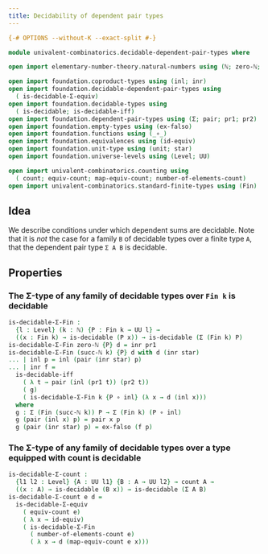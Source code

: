 ```yaml
---
title: Decidability of dependent pair types
---
```


```agda
{-# OPTIONS --without-K --exact-split #-}

module univalent-combinatorics.decidable-dependent-pair-types where

open import elementary-number-theory.natural-numbers using (ℕ; zero-ℕ; succ-ℕ)

open import foundation.coproduct-types using (inl; inr)
open import foundation.decidable-dependent-pair-types using
  ( is-decidable-Σ-equiv)
open import foundation.decidable-types using
  ( is-decidable; is-decidable-iff)
open import foundation.dependent-pair-types using (Σ; pair; pr1; pr2)
open import foundation.empty-types using (ex-falso)
open import foundation.functions using (_∘_)
open import foundation.equivalences using (id-equiv)
open import foundation.unit-type using (unit; star)
open import foundation.universe-levels using (Level; UU)

open import univalent-combinatorics.counting using
  ( count; equiv-count; map-equiv-count; number-of-elements-count)
open import univalent-combinatorics.standard-finite-types using (Fin)
```

## Idea

We describe conditions under which dependent sums are decidable. Note that it is _not_ the case for a family `B` of decidable types over a finite type `A`, that the dependent pair type `Σ A B` is decidable.

## Properties

### The Σ-type of any family of decidable types over `Fin k` is decidable

```agda
is-decidable-Σ-Fin :
  {l : Level} (k : ℕ) {P : Fin k → UU l} →
  ((x : Fin k) → is-decidable (P x)) → is-decidable (Σ (Fin k) P)
is-decidable-Σ-Fin zero-ℕ {P} d = inr pr1
is-decidable-Σ-Fin (succ-ℕ k) {P} d with d (inr star)
... | inl p = inl (pair (inr star) p)
... | inr f =
  is-decidable-iff
    ( λ t → pair (inl (pr1 t)) (pr2 t))
    ( g)
    ( is-decidable-Σ-Fin k {P ∘ inl} (λ x → d (inl x)))
  where
  g : Σ (Fin (succ-ℕ k)) P → Σ (Fin k) (P ∘ inl)
  g (pair (inl x) p) = pair x p
  g (pair (inr star) p) = ex-falso (f p)
```

### The Σ-type of any family of decidable types over a type equipped with count is decidable

```agda
is-decidable-Σ-count :
  {l1 l2 : Level} {A : UU l1} {B : A → UU l2} → count A →
  ((x : A) → is-decidable (B x)) → is-decidable (Σ A B)
is-decidable-Σ-count e d =
  is-decidable-Σ-equiv
    ( equiv-count e)
    ( λ x → id-equiv)
    ( is-decidable-Σ-Fin
      ( number-of-elements-count e)
      ( λ x → d (map-equiv-count e x)))
```
